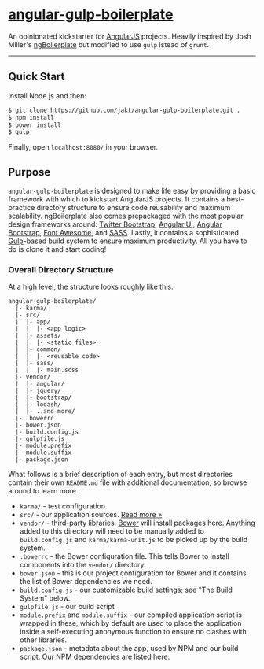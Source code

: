 # [angular-gulp-boilerplate](https://github.com/jakt/angular-gulp-boilerplate)

An opinionated kickstarter for [AngularJS](http://angularjs.org) projects. Heavily inspired by Josh Miller's [ngBoilerplate](http://joshdmiller.github.com/ng-boilerplate) but modified to use `gulp` istead of `grunt`.



***

## Quick Start

Install Node.js and then:

```sh
$ git clone https://github.com/jakt/angular-gulp-boilerplate.git . 
$ npm install
$ bower install
$ gulp
```

Finally, open `localhost:8080/` in your browser.


## Purpose

`angular-gulp-boilerplate` is designed to make life easy by providing a basic framework
with which to kickstart AngularJS projects. It contains a best-practice
directory structure to ensure code reusability and maximum scalability.
ngBoilerplate also comes prepackaged with the most popular design frameworks
around: [Twitter Bootstrap](http://getbootstrap.com),
[Angular UI](http://angular-ui.github.io),
[Angular Bootstrap](http://angular-ui.github.io/bootstrap),
[Font Awesome](http://fortawesome.github.com/Font-Awesome), and
[SASS](http://sass-lang.com). Lastly, it contains a sophisticated
[Gulp](http://gulpjs.org)-based build system to ensure maximum productivity.
All you have to do is clone it and start coding!


### Overall Directory Structure

At a high level, the structure looks roughly like this:

```
angular-gulp-boilerplate/
  |- karma/
  |- src/
  |  |- app/
  |  |  |- <app logic>
  |  |- assets/
  |  |  |- <static files>
  |  |- common/
  |  |  |- <reusable code>
  |  |- sass/
  |  |  |- main.scss
  |- vendor/
  |  |- angular/
  |  |- jquery/
  |  |- bootstrap/
  |  |- lodash/
  |  |- ..and more/
  |- .bowerrc
  |- bower.json
  |- build.config.js
  |- gulpfile.js
  |- module.prefix
  |- module.suffix
  |- package.json
```

What follows is a brief description of each entry, but most directories contain
their own `README.md` file with additional documentation, so browse around to
learn more.

- `karma/` - test configuration.
- `src/` - our application sources. [Read more &raquo;](src/README.md)
- `vendor/` - third-party libraries. [Bower](http://bower.io) will install
  packages here. Anything added to this directory will need to be manually added
  to `build.config.js` and `karma/karma-unit.js` to be picked up by the build
  system.
- `.bowerrc` - the Bower configuration file. This tells Bower to install
  components into the `vendor/` directory.
- `bower.json` - this is our project configuration for Bower and it contains the
  list of Bower dependencies we need.
- `build.config.js` - our customizable build settings; see "The Build System"
  below.
- `gulpfile.js` - our build script
- `module.prefix` and `module.suffix` - our compiled application script is
  wrapped in these, which by default are used to place the application inside a
  self-executing anonymous function to ensure no clashes with other libraries.
- `package.json` - metadata about the app, used by NPM and our build script. Our
  NPM dependencies are listed here.

